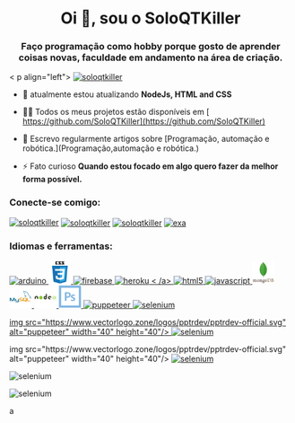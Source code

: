 <h1 align="center">Oi 👋, sou o SoloQTKiller</h1>
<h3 align="center">Faço programação como hobby porque gosto de aprender coisas novas, faculdade em andamento na área de criação.</h3>

< p align="left"> <a href="https://twitter.com/soloqtkiller" target="blank"><img src="https://img.shields.io/twitter/follow/soloqtkiller?logo =twitter&style=for-the-badge" alt="soloqtkiller" /></a> </p>

- 🌱 atualmente estou atualizando **NodeJs, HTML and CSS**

- 👨‍💻 Todos os meus projetos estão disponíveis em [ https://github.com/SoloQTKiller](https://github.com/SoloQTKiller)

- 📝 Escrevo regularmente artigos sobre [Programação, automação e robótica.](Programação,automação e robótica.)

- ⚡ Fato curioso **Quando estou focado em algo quero fazer da melhor forma possível.**

<h3 align="left">Conecte-se comigo:</h3>
<p align="left">
<a href="https://twitter.com/soloqtkiller" target="blank"><img align=" center" src="https://raw.githubusercontent.com/rahuldkjain/github-profile-readme-generator/master/src/images/icons/Social/twitter.svg" alt="soloqtkiller" height="30" largura ="40" /></a>
<a href="https://instagram.com/soloqtkiller" target="blank"><img align="center" src="https://raw.githubusercontent.com /rahuldkjain/github-profile-readme-generator/master/src/images/icons/Social/instagram.svg" alt="soloqtkiller" height="30" width="40" /></a>
<a href="https://www.youtube.com/c/soloqtkiller" target="blank"><img align="center" src="https://raw.githubusercontent.com/rahuldkjain/github-profile -readme-generator/master/src/images/icons/Social/youtube.svg" alt="soloqtkiller" height="30" width="40" /></a>
<a href="https://discord .gg/exa" target="blank"><img align="center" src="https://raw.githubusercontent.com/rahuldkjain/github-profile-readme-generator/master/src/images/icons/Social /discord.svg" alt="exa" height="30" width="40" /></a>
</p>

<h3 align="left">Idiomas e ferramentas:</h3>
<p align="left"> <a href="https://www.arduino.cc/" target="_blank" rel="noreferrer"> <img src="https://cdn.worldvectorlogo.com/ logos/arduino-1.svg" alt="arduino" width="40" height="40"/> </a> <a href="https://www.w3schools.com/css/" target=" _blank" rel="noreferrer"> <img src="https://raw.githubusercontent.com/devicons/devicon/master/icons/css3/css3-original-wordmark.svg" alt="css3" width="40 " height="40"/> </a> <a href="https://firebase.google.com/" target="_blank" rel="noreferrer"> <img src="https://www. logotipo vetorial.zone/logos/firebase/firebase-icon.svg" alt="firebase" width="40" height="40"/> </a> <a href="https://heroku.com" target="_blank " rel="noreferrer"> <img src="https://www.vectorlogo.zone/logos/heroku/heroku-icon.svg" alt="heroku" width="40" height="40"/> < /a> <a href="https://www.w3.org/html/" target="_blank" rel="noreferrer"> <img src="https://raw.githubusercontent.com/devicons/devicon /master/icons/html5/html5-original-wordmark.svg" alt="html5" width="40" height="40"/> </a> <a href="https://developer.mozilla.org/en-US/docs/Web/JavaScript" target="_blank" rel="noreferrer"> <img src="https://raw.githubusercontent.com/devicons/devicon/master/icons/javascript/javascript- original.svg" alt="javascript" width="40" height="40"/> </a> <a href="https://www.mongodb.com/" target="_blank" rel="noreferrer "> <img src="https://raw.githubusercontent.com/devicons/devicon/master/icons/mongodb/mongodb-original-wordmark.svg" alt="mongodb" width="40" height="40" /> </a> <a href="https://www.mysql.com/" target="_blank" rel="noreferrer"> <img src="https://raw.githubusercontent.com/devicons/devicon/master/icons/mysql/mysql-original-wordmark.svg" alt="mysql" width="40" height="40"/> </a> <a href="https:// nodejs.org" target="_blank" rel="noreferrer"> <img src="https://raw.githubusercontent.com/devicons/devicon/master/icons/nodejs/nodejs-original-wordmark.svg" alt= "nodejs" width="40" height="40"/> </a> <a href="https://www.photoshop.com/en" target="_blank" rel="noreferrer"> <img src ="https://raw.githubusercontent.com/devicons/devicon/master/icons/photoshop/photoshop-line.svg" alt="photoshop" width="40" height="40"/> </a><a href="https://github.com/puppeteer/puppeteer" target="_blank" rel="noreferrer"> <img src="https://www.vectorlogo.zone/logos/pptrdev/pptrdev-official .svg" alt="puppeteer" width="40" height="40"/> </a> <a href="https://www.selenium.dev" target="_blank" rel="noreferrer"> <img src="https://raw.githubusercontent.com/detain/svg-logos/780f25886640cef088af994181646db2f6b1a3f8/svg/selenium-logo.svg" alt="selenium" width="40" height="40"/> </ a> </p>img src="https://www.vectorlogo.zone/logos/pptrdev/pptrdev-official.svg" alt="puppeteer" width="40" height="40"/> </a> <a href=" https://www.selenium.dev" target="_blank" rel="noreferrer"> <img src="https://raw.githubusercontent.com/detain/svg-logos/780f25886640cef088af994181646db2f6b1a3f8/svg/selenium-logo. svg" alt="selenium" width="40" height="40"/> </a> </p>img src="https://www.vectorlogo.zone/logos/pptrdev/pptrdev-official.svg" alt="puppeteer" width="40" height="40"/> </a> <a href=" https://www.selenium.dev" target="_blank" rel="noreferrer"> <img src="https://raw.githubusercontent.com/detain/svg-logos/780f25886640cef088af994181646db2f6b1a3f8/svg/selenium-logo. svg" alt="selenium" width="40" height="40"/> </a> </p><img src="https://raw.githubusercontent.com/detain/svg-logos/780f25886640cef088af994181646db2f6b1a3f8/svg/selenium-logo.svg" alt="selenium" width="40" height="40"/> </ a> </p><img src="https://raw.githubusercontent.com/detain/svg-logos/780f25886640cef088af994181646db2f6b1a3f8/svg/selenium-logo.svg" alt="selenium" width="40" height="40"/> </ a> </p>
a
